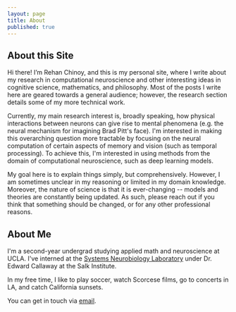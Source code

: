 ```yaml
---
layout: page
title: About
published: true
---
```

## About this Site

Hi there! I’m Rehan Chinoy, and this is my personal site, where I write about my research in computational neuroscience and other interesting ideas in cognitive science, mathematics, and philosophy. Most of the posts I write here are geared towards a general audience; however, the research section details some of my more technical work.

Currently, my main research interest is, broadly speaking, how physical interactions between neurons can give rise to mental phenomena (e.g. the neural mechanism for imagining Brad Pitt's face). I'm interested in making this overarching question more tractable by focusing on the neural computation of certain aspects of memory and vision (such as temporal processing). To achieve this, I'm interested in using methods from the domain of computational neuroscience, such as deep learning models.

My goal here is to explain things simply, but comprehensively. However, I am sometimes unclear in my reasoning or limited in my domain knowledge. Moreover, the nature of science is that it is ever-changing -- models and theories are constantly being updated. As such, please reach out if you think that something should be changed, or for any other professional reasons.

## About Me

I'm a second-year undergrad studying applied math and neuroscience at UCLA. I've interned at the [Systems Neurobiology Laboratory](https://callaway.salk.edu/) under Dr. Edward Callaway at the Salk Institute. 

In my free time, I like to play soccer, watch Scorcese films, go to concerts in LA, and catch California sunsets.

You can get in touch via [email](mailto:rehanbchinoy@gmail.com).
